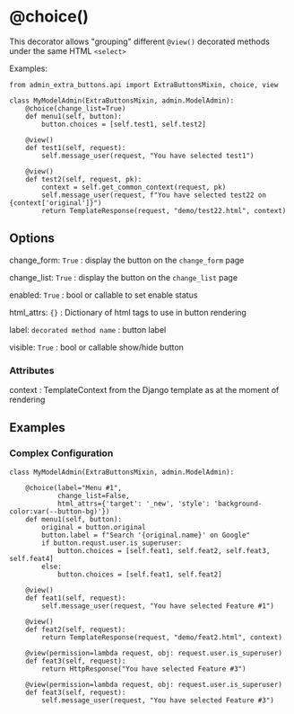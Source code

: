 # @choice()

This decorator allows "grouping" different `@view()` decorated methods under the same HTML `<select>` 


Examples:
    
    from admin_extra_buttons.api import ExtraButtonsMixin, choice, view

    class MyModelAdmin(ExtraButtonsMixin, admin.ModelAdmin):
        @choice(change_list=True)
        def menu1(self, button):
            button.choices = [self.test1, self.test2]
    
        @view()
        def test1(self, request):
            self.message_user(request, "You have selected test1")
    
        @view()
        def test2(self, request, pk):
            context = self.get_common_context(request, pk)
            self.message_user(request, f"You have selected test22 on {context['original']}")
            return TemplateResponse(request, "demo/test22.html", context)
     

## Options

change_form: `True`
: display the button on the `change_form` page

change_list: `True`
: display  the button on the `change_list` page

enabled: `True`
: bool or callable to set enable status

html_attrs: `{}`
: Dictionary of html tags to use in button rendering

label: `decorated method name`
: button label

visible: `True`
: bool or callable show/hide button


### Attributes

context
: TemplateContext from the Django template as at the moment of rendering

## Examples

### Complex Configuration

    class MyModelAdmin(ExtraButtonsMixin, admin.ModelAdmin):

        @choice(label="Menu #1",
                change_list=False,
                html_attrs={'target': '_new', 'style': 'background-color:var(--button-bg)'})
        def menu1(self, button):
            original = button.original
            button.label = f"Search '{original.name}' on Google"
            if button.requst.user.is_superuser: 
                button.choices = [self.feat1, self.feat2, self.feat3, self.feat4]
            else:
                button.choices = [self.feat1, self.feat2]

        @view()
        def feat1(self, request):
            self.message_user(request, "You have selected Feature #1") 

        @view()
        def feat2(self, request):
            return TemplateResponse(request, "demo/feat2.html", context)

        @view(permission=lambda request, obj: request.user.is_superuser)
        def feat3(self, request):
            return HttpResponse("You have selected Feature #3") 

        @view(permission=lambda request, obj: request.user.is_superuser)
        def feat3(self, request):
            self.message_user(request, "You have selected Feature #3") 
